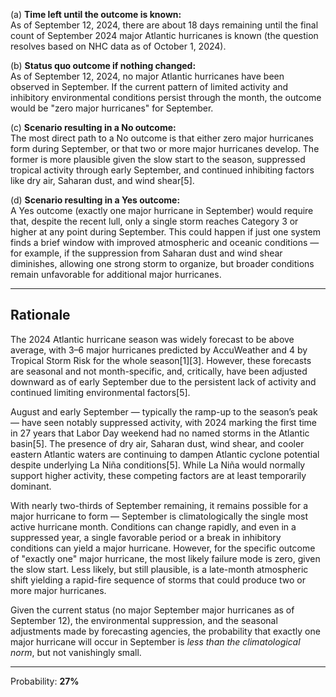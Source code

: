 (a) **Time left until the outcome is known:**  
As of September 12, 2024, there are about 18 days remaining until the final count of September 2024 major Atlantic hurricanes is known (the question resolves based on NHC data as of October 1, 2024).

(b) **Status quo outcome if nothing changed:**  
As of September 12, 2024, no major Atlantic hurricanes have been observed in September. If the current pattern of limited activity and inhibitory environmental conditions persist through the month, the outcome would be "zero major hurricanes" for September.

(c) **Scenario resulting in a No outcome:**  
The most direct path to a No outcome is that either zero major hurricanes form during September, or that two or more major hurricanes develop. The former is more plausible given the slow start to the season, suppressed tropical activity through early September, and continued inhibiting factors like dry air, Saharan dust, and wind shear[5].

(d) **Scenario resulting in a Yes outcome:**  
A Yes outcome (exactly one major hurricane in September) would require that, despite the recent lull, only a single storm reaches Category 3 or higher at any point during September. This could happen if just one system finds a brief window with improved atmospheric and oceanic conditions — for example, if the suppression from Saharan dust and wind shear diminishes, allowing one strong storm to organize, but broader conditions remain unfavorable for additional major hurricanes.

---

## Rationale

The 2024 Atlantic hurricane season was widely forecast to be above average, with 3–6 major hurricanes predicted by AccuWeather and 4 by Tropical Storm Risk for the whole season[1][3]. However, these forecasts are seasonal and not month-specific, and, critically, have been adjusted downward as of early September due to the persistent lack of activity and continued limiting environmental factors[5].

August and early September — typically the ramp-up to the season’s peak — have seen notably suppressed activity, with 2024 marking the first time in 27 years that Labor Day weekend had no named storms in the Atlantic basin[5]. The presence of dry air, Saharan dust, wind shear, and cooler eastern Atlantic waters are continuing to dampen Atlantic cyclone potential despite underlying La Niña conditions[5]. While La Niña would normally support higher activity, these competing factors are at least temporarily dominant.

With nearly two-thirds of September remaining, it remains possible for a major hurricane to form — September is climatologically the single most active hurricane month. Conditions can change rapidly, and even in a suppressed year, a single favorable period or a break in inhibitory conditions can yield a major hurricane. However, for the specific outcome of "exactly one" major hurricane, the most likely failure mode is zero, given the slow start. Less likely, but still plausible, is a late-month atmospheric shift yielding a rapid-fire sequence of storms that could produce two or more major hurricanes.

Given the current status (no major September major hurricanes as of September 12), the environmental suppression, and the seasonal adjustments made by forecasting agencies, the probability that exactly one major hurricane will occur in September is *less than the climatological norm*, but not vanishingly small.

---

Probability: **27%**